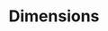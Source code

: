 ---
layout: default
bigquery: https://console.cloud.google.com/bigquery?p=covid-19-dimensions-ai&page=table&d=data&t=publications
contributors: Digital Science, https://www.digital-science.com/
cost: Free for personal, non-commercial use.
description: Dimensions contains more than 100 million publications, ranging from
  articles published in scholarly journals, books and book chapters, to preprints
  and conference proceedings. All publications are contextualized with linked data
  sets, funding, publications, patents, clinical trials, and policy documents. You
  can also view associated categories, funders, institutions, and researcher profiles.
documentation: https://docs.dimensions.ai/bigquery/index.html
last_edit: 04/06/2022, 20:59:45
location: https://www.dimensions.ai/products/free/
maintained_by: Digital Science, https://www.digital-science.com/
schema_fields:
- associated_publication_id
- open_access_categories_v2
- acronyms
- research_org_state_names
- associated_publication_arxiv_id
- mesh_terms
- open_access_categories
- status
- category_uoa
- category_hra
- repository_url
- category_hrcs_rac
- metrics
- abstract
- license
- citation_string
- family_id
- original_assignee
- end_date
- patent_ids
- active_years
- address
- research_org_countries
- research_org_state_codes
- associated_publication_pmid
- supporting_grant_ids
- journal_lists
- category_icrp_cso
- established
- acronym
- funding_currency
- funding_jpy
- altmetrics
- ipcr
- conditions
- filing_date
- linkout
- date
- description
- funder_org_state_codes
- associated_publication_doi
- funding_gbp
- relationships
- organisation_details
- concepts
- current_assignee
- pmcid
- funding_eur
- clinical_trial_ids
- publication_year
- researcher_ids
- title
- date_imported_gbq
- legal_status
- cited_by_ids
- date_online
- volume
- family_count
- funding_chf
- external_ids
- family_members_ids
- registry
- repository_name
- original_assignee_orgs
- interventions
- email_address
- original_assignee_countries
- language
- inventor_names
- assignee_orgs
- grant_number
- gender
- priority_year
- date_normal
- book_title
- original_abstract
- expiration_year
- current_assignee_countries
- authors
- funder_org_cities
- categories
- source_id
- book_series_title
- citations
- funding_details
- pmid
- eisbn
- year
- application_number
- funding_cad
- assignee_countries
- kind
- reference_ids
- funder_orgs
- category_rcdc
- resulting_publication_ids
- created_date
- type
- category_hrcs_hc
- funding_cny
- filing_year
- acknowledgements
- start_year
- funding_usd
- research_org_city_names
- legal_events
- category_sdg
- labels
- isbn
- funding_amount
- research_org_country_names
- start_date
- embargo_date
- expiration_date
- date_print
- funding_aud
- funder_org_countries
- mesh_headings
- funder_countries
- research_orgs
- repository_id
- citations_count
- types
- funder_org_acronyms
- publication_date
- date_inserted
- category_bra
- id
- current_assignee_orgs
- issue
- wikipedia_url
- funder_org
- subtitles
- date_modified
- editors
- foa_number
- aliases
- jurisdiction
- proceedings_title
- category_for
- original_title
- funding_nzd
- resulting_publication_doi
- publication_ids
- category_icrp_ct
- filing_status
- phase
- journal
- doi
- granted_year
- conference
- name
- publisher
- arxiv_id
- associated_grant_ids
- end_year
- investigators
- granted_date
- cpc
- pages
- parent_id
- brief_title
- links
- research_org_cities
- priority_date
shortname: dimensions
tags:
- scholarly literature
- patents
- funding
- clinical trials
- academic profiles
terms_of_use: 'Use of both the Dimensions COVID-19 dataset and full Dimensions dataset
  are subject to the Dimensions Terms of use: https://www.dimensions.ai/policies-terms-legal '
title: Dimensions
uuid: dcff88bd-fe6b-4fdb-8159-809bf9d7bc1c
---